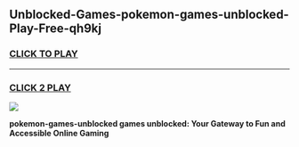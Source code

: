 
## Unblocked-Games-pokemon-games-unblocked-Play-Free-qh9kj
<h3>
<a href="https://premium76.site?title=pokemon-games-unblocked&ref=22A">CLICK TO PLAY</a></h3>
<hr>

<h3>
<a href="https://premium76.site?title=pokemon-games-unblocked&ref=22A">CLICK 2 PLAY</a>
  
</h3>

<a href="https://premium76.site?title=pokemon-games-unblocked&ref=22A"><img src="https://clearcache.store/games.png"></a>


**pokemon-games-unblocked games unblocked: Your Gateway to Fun and Accessible Online Gaming**
